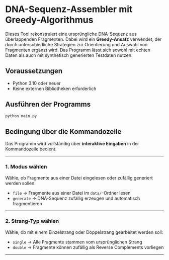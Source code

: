 # DNA-Sequenz-Assembler mit Greedy-Algorithmus

Dieses Tool rekonstruiert eine ursprüngliche DNA-Sequenz aus überlappenden Fragmenten. Dabei wird ein **Greedy-Ansatz** verwendet, der durch unterschiedliche Strategien zur Orientierung und Auswahl von Fragmenten ergänzt wird. Das Programm lässt sich sowohl mit echten Daten als auch mit synthetisch generierten Testdaten nutzen.

## Voraussetzungen
- Python 3.10 oder neuer
- Keine externen Bibliotheken erforderlich

## Ausführen der Programms
```bash
python main.py
```

## Bedingung über die Kommandozeile
Das Programm wird vollständig über **interaktive Eingaben** in der Kommandozeile bedient.

---

### 1. Modus wählen

Wähle, ob Fragmente aus einer Datei eingelesen oder zufällig generiert werden sollen:

- `file` → Fragmente aus einer Datei im `data/`-Ordner lesen
- `generate` → DNA-Sequenz zufällig erzeugen und automatisch fragmentieren

---
### 2. Strang-Typ wählen

Wähle, ob mit einem Einzelstrang oder Doppelstrang gearbeitet werden soll:

- `single` → Alle Fragmente stammen vom ursprünglichen Strang
- `double` → Fragmente können zufällig als Reverse Complements vorliegen

---